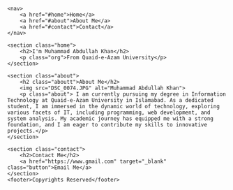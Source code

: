 <!DOCTYPE html>
<html lang="en">
<head>
    <meta charset="UTF-8">
    <meta name="viewport" content="width=device-width, initial-scale=1.0">
    <link rel="stylesheet" href="style.css">
    <title>Muhammad Abdullah Khan - Portfolio</title>
</head>
<body>

    <nav>
        <a href="#home">Home</a>
        <a href="#about">About Me</a>
        <a href="#contact">Contact</a>
    </nav>

    <section class="home">
        <h2>I'm Muhammad Abdullah Khan</h2>
        <p class="org">From Quaid-e-Azam University</p>
    </section>

    <section class="about">
        <h2 class="aboutt">About Me</h2>
        <img src="DSC_0074.JPG" alt="Muhammad Abdullah Khan">
        <p class="about"> I am currently pursuing my degree in Information Technology at Quaid-e-Azam University in Islamabad. As a dedicated student, I am immersed in the dynamic world of technology, exploring various facets of IT, including programming, web development, and system analysis. My academic journey has equipped me with a strong foundation, and I am eager to contribute my skills to innovative projects.</p>
    </section>

    <section class="contact">
        <h2>Contact Me</h2>
        <a href="https://www.gmail.com" target="_blank" class="button">Email Me</a>
    </section>
    <footer>Copyrights Reserved</footer>
</body>
</html>

